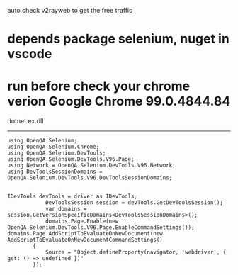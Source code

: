 auto check v2rayweb to get the free traffic 

# depends package selenium, nuget in vscode 


# run before check your  chrome verion Google Chrome 99.0.4844.84 
dotnet ex.dll


---
```
using OpenQA.Selenium;
using OpenQA.Selenium.Chrome;
using OpenQA.Selenium.DevTools;
using OpenQA.Selenium.DevTools.V96.Page;
using Network = OpenQA.Selenium.DevTools.V96.Network;
using DevToolsSessionDomains = OpenQA.Selenium.DevTools.V96.DevToolsSessionDomains;


IDevTools devTools = driver as IDevTools;
            DevToolsSession session = devTools.GetDevToolsSession();
            var domains = session.GetVersionSpecificDomains<DevToolsSessionDomains>();
            domains.Page.Enable(new OpenQA.Selenium.DevTools.V96.Page.EnableCommandSettings());
domains.Page.AddScriptToEvaluateOnNewDocument(new AddScriptToEvaluateOnNewDocumentCommandSettings()
        {
            Source = "Object.defineProperty(navigator, 'webdriver', { get: () => undefined })"
        });
```
